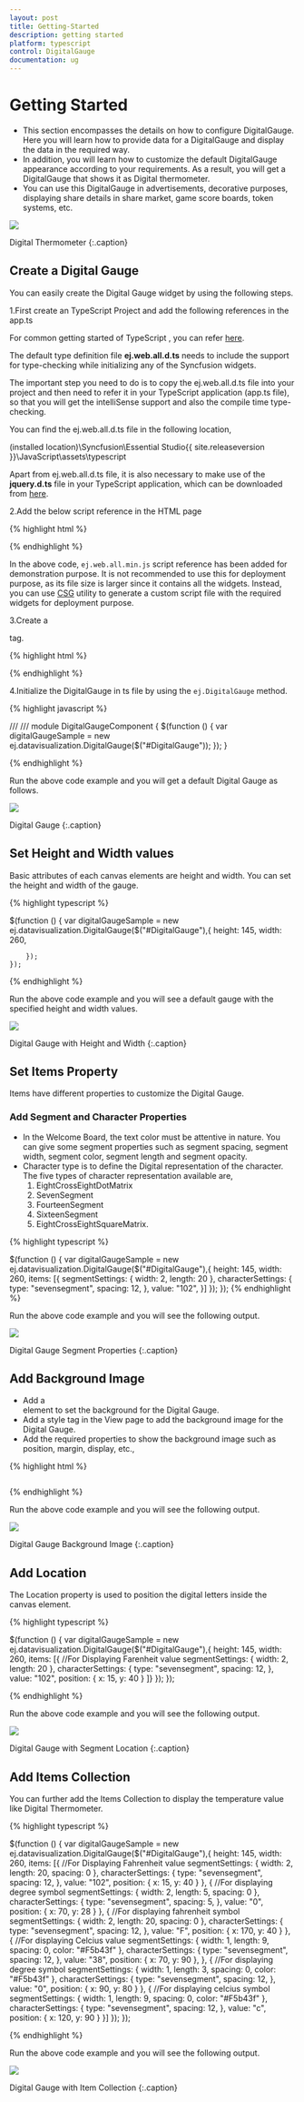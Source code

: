 ```yaml
---
layout: post
title: Getting-Started
description: getting started
platform: typescript
control: DigitalGauge
documentation: ug
---
```


# Getting Started
* This section encompasses the details on how to configure DigitalGauge. Here you will learn how to provide data for a DigitalGauge and display the data in the required way. 
* In addition, you will learn how to customize the default DigitalGauge appearance according to your requirements. As a result, you will get a DigitalGauge that shows it as Digital thermometer.
* You can use this DigitalGauge in advertisements, decorative purposes, displaying share details in share market, game score boards, token systems, etc.


![](Getting-Started_images/Getting-Started_img1.png)

Digital Thermometer
{:.caption}

## Create a Digital Gauge

 You can easily create the Digital Gauge widget by using the following steps.

1.First create an TypeScript Project and add the following  references in the app.ts 

For common getting started of TypeScript , you can refer [here](https://help.syncfusion.com/js/typescript).

The default type definition file **ej.web.all.d.ts** needs to include the support for type-checking while initializing any of the Syncfusion widgets. 

The important step you need to do is to copy the ej.web.all.d.ts file into your project and then need to refer it in your TypeScript application (app.ts file), so that you will get the intelliSense support and also the compile time type-checking.

You can find the ej.web.all.d.ts file in the following location,

(installed location)\Syncfusion\Essential Studio\{{ site.releaseversion }}\JavaScript\assets\typescript

Apart from ej.web.all.d.ts file, it is also necessary to make use of the **jquery.d.ts** file in your TypeScript application, which can be downloaded from [here](https://github.com/DefinitelyTyped/DefinitelyTyped).

2.Add the below script reference in the HTML  page 

{% highlight html %}

<!DOCTYPE html>
<html>
<head>
        <link href="http://cdn.syncfusion.com/{{ site.releaseversion }}/js/web/bootstrap-theme/ej.web.all.min.css" rel="stylesheet" />
        <script src="https://code.jquery.com/jquery-3.0.0.min.js"></script>
        <script src="http://cdn.syncfusion.com/{{ site.releaseversion }}/js/web/ej.web.all.min.js" type="text/javascript"></script>
        <script src="app.js"></script> 
</head>
<body>
</body>
</html>

{% endhighlight %}

In the above code, `ej.web.all.min.js` script reference has been added for demonstration purpose. It is not recommended to use this for deployment purpose, as its file size is larger since it contains all the widgets. Instead, you can use [CSG](http://csg.syncfusion.com/# "") utility to generate a custom script file with the required widgets for deployment purpose.

3.Create a <div> tag.
	
   {% highlight html %}

<html> <body> <div id="DigitalGauge"></div> </body> </html>

{% endhighlight %}
 
4.Initialize the DigitalGauge in ts file by using the `ej.DigitalGauge` method. 

{% highlight javascript %}

/// <reference path="tsfiles/jquery.d.ts" />
/// <reference path="tsfiles/ej.web.all.d.ts" />
module DigitalGaugeComponent {
    $(function () {
        var digitalGaugeSample = new ej.datavisualization.DigitalGauge($("#DigitalGauge"));
    });
}

{% endhighlight %}
   
Run the above code example and you will get a default Digital Gauge as follows.

![](Getting-Started_images/Getting-Started_img2.png)

Digital Gauge
{:.caption}

## Set Height and Width values

Basic attributes of each canvas elements are height and width. You can set the height and width of the gauge.

{% highlight typescript %}

$(function () {
        var digitalGaugeSample = new ej.datavisualization.DigitalGauge($("#DigitalGauge"),{
            height: 145,
            width: 260,
            
        });
    });

{% endhighlight %}

Run the above code example and you will see a default gauge with the specified height and width values.

![](Getting-Started_images/Getting-Started_img3.png)

Digital Gauge with Height and Width
{:.caption}

## Set Items Property

Items have different properties to customize the Digital Gauge.

### Add Segment and Character Properties

* In the Welcome Board, the text color must be attentive in nature. You can give some segment properties such as segment spacing, segment width, segment color, segment length and segment opacity.
* Character type is to define the Digital representation of the character. The five types of character representation available are,
	1. EightCrossEightDotMatrix
	2. SevenSegment
	3. FourteenSegment
	4. SixteenSegment 
	5. EightCrossEightSquareMatrix.

{% highlight typescript %}

$(function () {
        var digitalGaugeSample = new ej.datavisualization.DigitalGauge($("#DigitalGauge"),{
            height: 145,
            width: 260,
            items: [{
                segmentSettings: { width: 2, length: 20 },
                characterSettings: { type: "sevensegment", spacing: 12, },
                value: "102",
            }]
        });
    });
{% endhighlight %}

Run the above code example and you will see the following output.

![](Getting-Started_images/Getting-Started_img4.png)

Digital Gauge Segment Properties
{:.caption}


## Add Background Image

* Add a <div> element to set the background for the Digital Gauge. 
* Add a style tag in the View page to add the background image for the Digital Gauge.
* Add the required properties to show the background image such as position, margin, display, etc.,


{% highlight html %}

<div id="frameDiv">
<div id="DigitalGauge" style="width:100%"></div>

</div>

<style>

#frameDiv {

align : center;

position : relative;

margin : 0px auto;

display :table;

background-image :url("script/frame.png");

background-repeat :no-repeat;

}

</style>


{% endhighlight %}


Run the above code example and you will see the following output.                    

![](Getting-Started_images/Getting-Started_img5.png)

Digital Gauge Background Image
{:.caption}

## Add Location

The Location property is used to position the digital letters inside the canvas element.

{% highlight typescript %}

$(function () {
        var digitalGaugeSample = new ej.datavisualization.DigitalGauge($("#DigitalGauge"),{
             height: 145,
            width: 260,
            items: [{
                //For Displaying Farenheit value
                segmentSettings: { width: 2, length: 20 },
                characterSettings: { type: "sevensegment", spacing: 12, },
                value: "102", position: { x: 15, y: 40 }
                ]}
        });
    });

{% endhighlight %}


Run the above code example and you will see the following output. 

![](Getting-Started_images/Getting-Started_img6.png)

Digital Gauge with Segment Location
{:.caption}

## Add Items Collection 

You can further add the Items Collection to display the temperature value like Digital Thermometer.

{% highlight typescript %}

$(function () {
        var digitalGaugeSample = new ej.datavisualization.DigitalGauge($("#DigitalGauge"),{
            height: 145, width: 260,
            items: [{
                //For Displaying Fahrenheit value
                segmentSettings: { width: 2, length: 20, spacing: 0 },
                characterSettings: { type: "sevensegment", spacing: 12, },
                value: "102",
                position: { x: 15, y: 40 }
            },
            {
                //For displaying degree symbol
                segmentSettings: { width: 2, length: 5, spacing: 0 },
                characterSettings: { type: "sevensegment", spacing: 5, },
                value: "0",
                position: { x: 70, y: 28 }
            },
            {
                //For displaying fahrenheit symbol
                segmentSettings: { width: 2, length: 20, spacing: 0 },
                characterSettings: { type: "sevensegment", spacing: 12, },
                value: "F",
                position: { x: 170, y: 40 }
            },
            {
                //For displaying Celcius value
                segmentSettings: { width: 1, length: 9, spacing: 0, color: "#F5b43f" },
                characterSettings: { type: "sevensegment", spacing: 12, },
                value: "38",
                position: { x: 70, y: 90 },
            },
            {
                //For displaying degree symbol
                segmentSettings: { width: 1, length: 3, spacing: 0, color: "#F5b43f" },
                characterSettings: { type: "sevensegment", spacing: 12, },
                value: "0",
                position: { x: 90, y: 80 }
            },
            {
                //For displaying celcius symbol
                segmentSettings: { width: 1, length: 9, spacing: 0, color: "#F5b43f" },
                characterSettings: { type: "sevensegment", spacing: 12, },
                value: "c",
                position: { x: 120, y: 90 }
            }]
        });
    });

{% endhighlight %}


Run the above code example and you will see the following output.                    

![](Getting-Started_images/Getting-Started_img7.png)

Digital Gauge with Item Collection
{:.caption}
